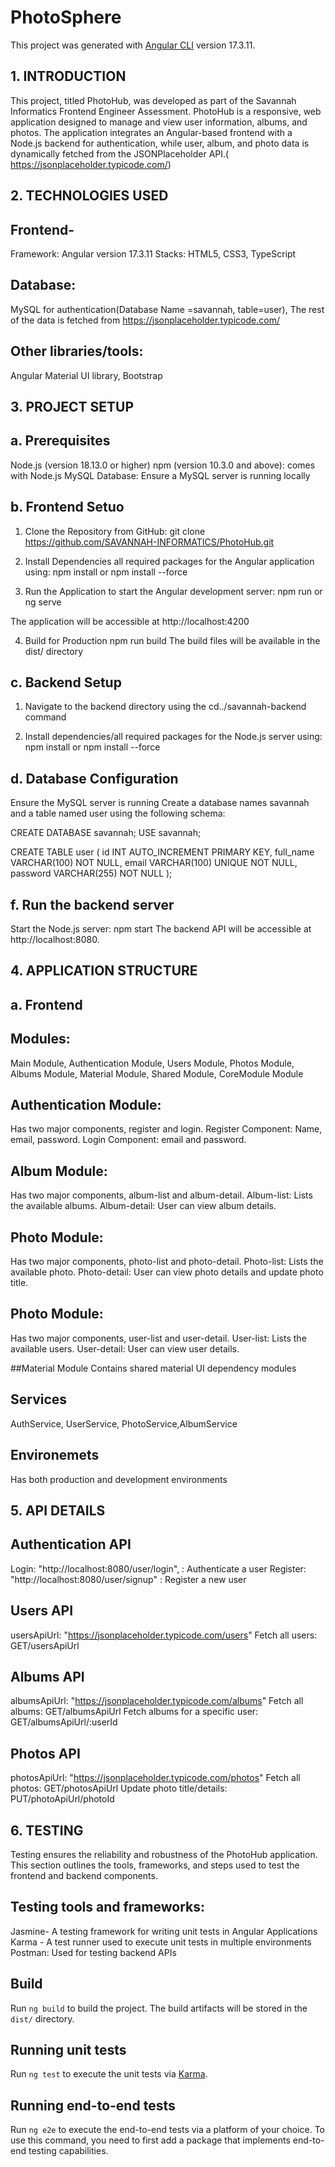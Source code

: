 # PhotoSphere
This project was generated with [Angular CLI](https://github.com/angular/angular-cli) version 17.3.11.

## 1. INTRODUCTION
This project, titled PhotoHub, was developed as part of the Savannah Informatics Frontend Engineer Assessment. PhotoHub is a responsive, web application designed to manage and view user information, albums, and photos. The application integrates an Angular-based frontend with a Node.js backend for authentication, while user, album, and photo data is dynamically fetched from the JSONPlaceholder API.( https://jsonplaceholder.typicode.com/)




## 2. TECHNOLOGIES USED
## Frontend-
Framework: Angular version 17.3.11
Stacks: HTML5, CSS3, TypeScript


## Database:
 MySQL for authentication(Database Name =savannah, table=user), 
The rest of the data is fetched from https://jsonplaceholder.typicode.com/

## Other libraries/tools:
 Angular Material UI library, Bootstrap

## 3. PROJECT SETUP
## a. Prerequisites
Node.js (version 18.13.0 or higher)
npm (version 10.3.0 and above): comes with Node.js
MySQL Database: Ensure a MySQL server is running locally

## b.  Frontend Setuo
1. Clone the Repository from GitHub: 
git clone https://github.com/SAVANNAH-INFORMATICS/PhotoHub.git

2. Install Dependencies all required packages for the Angular application using: 
npm install or npm install --force

3. Run the Application to start the Angular development server:
npm run or ng serve

The application will be accessible at http://localhost:4200

4. Build for Production
npm run build
The build files will be available in the dist/ directory


## c. Backend Setup
1. Navigate to the backend directory
using the cd../savannah-backend  command

2. Install dependencies/all required packages for the Node.js server using:
npm install or npm install --force

## d. Database Configuration
Ensure the MySQL server is running
Create a database names savannah and a table named user using the following schema:

CREATE DATABASE savannah;
USE savannah;

CREATE TABLE user (
  id INT AUTO_INCREMENT PRIMARY KEY,
  full_name VARCHAR(100) NOT NULL,
  email VARCHAR(100) UNIQUE NOT NULL,
  password VARCHAR(255) NOT NULL
);

## f. Run the backend server
Start the Node.js server:
npm start
The backend API will be accessible at http://localhost:8080.



## 4. APPLICATION STRUCTURE
## a. Frontend

## Modules:
Main Module, 
Authentication Module, 
Users Module, 
Photos Module, 
Albums Module, 
Material Module,
Shared Module, 
CoreModule Module

## Authentication Module:
Has two major components, register and login.
Register Component: 
Name, email, password.
Login Component:
email and password.

## Album Module:
Has two major components, album-list and album-detail.
Album-list: Lists the available albums.
Album-detail: User can view album details.

## Photo Module:
Has two major components, photo-list and photo-detail.
Photo-list: Lists the available photo.
Photo-detail: User can view photo details and update photo title.

## Photo Module:
Has two major components, user-list and user-detail.
User-list: Lists the available users.
User-detail: User can view user details.

##Material Module
Contains shared material UI dependency modules

## Services
AuthService, UserService, PhotoService,AlbumService

## Environemets
Has both production and development environments

## 5. API DETAILS

## Authentication API
Login: "http://localhost:8080/user/login", : Authenticate a user
Register: "http://localhost:8080/user/signup" : Register a new user

## Users API
 usersApiUrl:  "https://jsonplaceholder.typicode.com/users"
Fetch all users: GET/usersApiUrl 

## Albums API
 albumsApiUrl:  "https://jsonplaceholder.typicode.com/albums"
 Fetch all albums: GET/albumsApiUrl
 Fetch albums for a specific user: GET/albumsApiUrl/:userId

 ## Photos API
  photosApiUrl:  "https://jsonplaceholder.typicode.com/photos"
  Fetch all photos: GET/photosApiUrl
  Update photo title/details: PUT/photoApiUrl/photoId



## 6. TESTING
Testing ensures the reliability and robustness of the PhotoHub application. This section outlines the tools, frameworks, and steps used to test the frontend and backend components.


## Testing tools and frameworks:
Jasmine- A testing framework for writing unit tests in Angular Applications
Karma - A test runner used to execute unit tests in multiple environments
Postman: Used for testing backend APIs


## Build

Run `ng build` to build the project. The build artifacts will be stored in the `dist/` directory.

## Running unit tests

Run `ng test` to execute the unit tests via [Karma](https://karma-runner.github.io).

## Running end-to-end tests

Run `ng e2e` to execute the end-to-end tests via a platform of your choice. To use this command, you need to first add a package that implements end-to-end testing capabilities.

